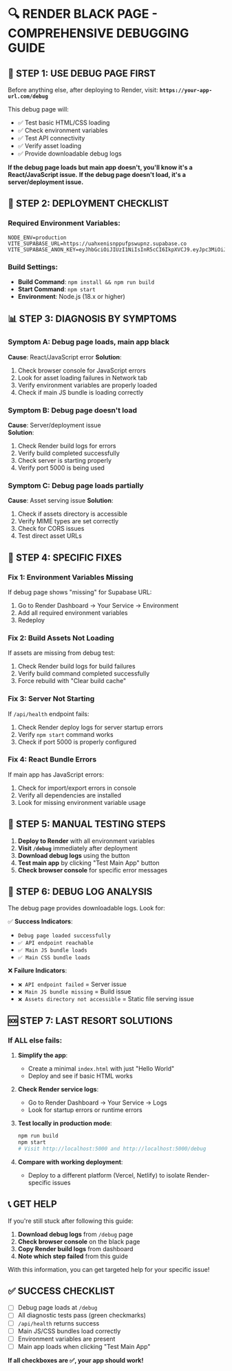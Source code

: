 # 🔍 RENDER BLACK PAGE - COMPREHENSIVE DEBUGGING GUIDE

## 🚨 **STEP 1: USE DEBUG PAGE FIRST**

Before anything else, after deploying to Render, visit: **`https://your-app-url.com/debug`**

This debug page will:
- ✅ Test basic HTML/CSS loading
- ✅ Check environment variables
- ✅ Test API connectivity
- ✅ Verify asset loading
- ✅ Provide downloadable debug logs

**If the debug page loads but main app doesn't, you'll know it's a React/JavaScript issue.**
**If the debug page doesn't load, it's a server/deployment issue.**

## 🎯 **STEP 2: DEPLOYMENT CHECKLIST**

### Required Environment Variables:
```
NODE_ENV=production
VITE_SUPABASE_URL=https://uahxenisnppufpswupnz.supabase.co
VITE_SUPABASE_ANON_KEY=eyJhbGciOiJIUzI1NiIsInR5cCI6IkpXVCJ9.eyJpc3MiOiJzdXBhYmFzZSIsInJlZiI6InVhaHhlbmlzbnBwdWZwc3d1cG56Iiwicm9sZSI6ImFub24iLCJpYXQiOjE3NTE1NzE5MzgsImV4cCI6MjA2NzE0NzkzOH0.2Ojgzc6b...
```

### Build Settings:
- **Build Command**: `npm install && npm run build`
- **Start Command**: `npm start`
- **Environment**: Node.js (18.x or higher)

## 📊 **STEP 3: DIAGNOSIS BY SYMPTOMS**

### Symptom A: Debug page loads, main app black
**Cause**: React/JavaScript error
**Solution**:
1. Check browser console for JavaScript errors
2. Look for asset loading failures in Network tab
3. Verify environment variables are properly loaded
4. Check if main JS bundle is loading correctly

### Symptom B: Debug page doesn't load
**Cause**: Server/deployment issue  
**Solution**:
1. Check Render build logs for errors
2. Verify build completed successfully
3. Check server is starting properly
4. Verify port 5000 is being used

### Symptom C: Debug page loads partially
**Cause**: Asset serving issue
**Solution**:  
1. Check if assets directory is accessible
2. Verify MIME types are set correctly
3. Check for CORS issues
4. Test direct asset URLs

## 🔧 **STEP 4: SPECIFIC FIXES**

### Fix 1: Environment Variables Missing
If debug page shows "missing" for Supabase URL:
1. Go to Render Dashboard → Your Service → Environment
2. Add all required environment variables
3. Redeploy

### Fix 2: Build Assets Not Loading
If assets are missing from debug test:
1. Check Render build logs for build failures
2. Verify build command completed successfully
3. Force rebuild with "Clear build cache"

### Fix 3: Server Not Starting
If `/api/health` endpoint fails:
1. Check Render deploy logs for server startup errors
2. Verify `npm start` command works
3. Check if port 5000 is properly configured

### Fix 4: React Bundle Errors
If main app has JavaScript errors:
1. Check for import/export errors in console
2. Verify all dependencies are installed
3. Look for missing environment variable usage

## 🚀 **STEP 5: MANUAL TESTING STEPS**

1. **Deploy to Render** with all environment variables
2. **Visit `/debug`** immediately after deployment
3. **Download debug logs** using the button
4. **Test main app** by clicking "Test Main App" button
5. **Check browser console** for specific error messages

## 📝 **STEP 6: DEBUG LOG ANALYSIS**

The debug page provides downloadable logs. Look for:

✅ **Success Indicators**:
- `Debug page loaded successfully`
- `✅ API endpoint reachable`  
- `✅ Main JS bundle loads`
- `✅ Main CSS bundle loads`

❌ **Failure Indicators**:
- `❌ API endpoint failed` = Server issue
- `❌ Main JS bundle missing` = Build issue  
- `❌ Assets directory not accessible` = Static file serving issue

## 🆘 **STEP 7: LAST RESORT SOLUTIONS**

### If ALL else fails:

1. **Simplify the app**:
   - Create a minimal `index.html` with just "Hello World"
   - Deploy and see if basic HTML works

2. **Check Render service logs**:
   - Go to Render Dashboard → Your Service → Logs
   - Look for startup errors or runtime errors

3. **Test locally in production mode**:
   ```bash
   npm run build
   npm start
   # Visit http://localhost:5000 and http://localhost:5000/debug
   ```

4. **Compare with working deployment**:
   - Deploy to a different platform (Vercel, Netlify) to isolate Render-specific issues

## 📞 **GET HELP**

If you're still stuck after following this guide:

1. **Download debug logs** from `/debug` page
2. **Check browser console** on the black page
3. **Copy Render build logs** from dashboard
4. **Note which step failed** from this guide

With this information, you can get targeted help for your specific issue!

## ✅ **SUCCESS CHECKLIST**

- [ ] Debug page loads at `/debug`
- [ ] All diagnostic tests pass (green checkmarks)
- [ ] `/api/health` returns success
- [ ] Main JS/CSS bundles load correctly
- [ ] Environment variables are present
- [ ] Main app loads when clicking "Test Main App"

**If all checkboxes are ✅, your app should work!**